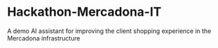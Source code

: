 # Hackathon-Mercadona-IT
A demo AI assistant for improving the client shopping experience in the Mercadona infrastructure
